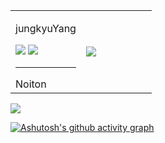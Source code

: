 <table style="width:100%;">
    <td style="width: 50%;">
  <p>jungkyuYang</p>
  <a href="https://hits.seeyoufarm.com"><img src="https://hits.seeyoufarm.com/api/count/incr/badge.svg?url=https%3A%2F%2Fgithub.com%2FjungkyuYang%2F&count_bg=%2379C83D&title_bg=%23555555&icon=github.svg&icon_color=%23E7E7E7&title=Visit&edge_flat=false"/></a>
<a href="https://solved.ac/yangjung8590"><img src="http://mazassumnida.wtf/api/mini/generate_badge?boj=yangjung8590"/></a>
  <hr> 
  Noiton
    </td>
    <td style="width: 50%;">
            <a href="https://github.com/anuraghazra/github-readme-stats">
  <img align="center" src="https://github-readme-stats.vercel.app/api?username=jungkyuYang&hide=stars,issues,contribs&count_private=true&show_icons=true&theme=react" />
</a>
    </td>
    </table>
  



<a href="https://github.com/anuraghazra/github-readme-stats">
<img align="center" src="https://github-readme-stats.vercel.app/api/top-langs/?username=jungkyuYang&layout=compact&theme=react" />
</a>

[![Ashutosh's github activity graph](https://activity-graph.herokuapp.com/graph?username=jungkyuYang&theme=react-dark)](https://github.com/ashutosh00710/github-readme-activity-graph)
